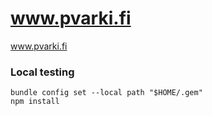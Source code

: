 # www.pvarki.fi
www.pvarki.fi


### Local testing

```
bundle config set --local path "$HOME/.gem"
npm install
```
